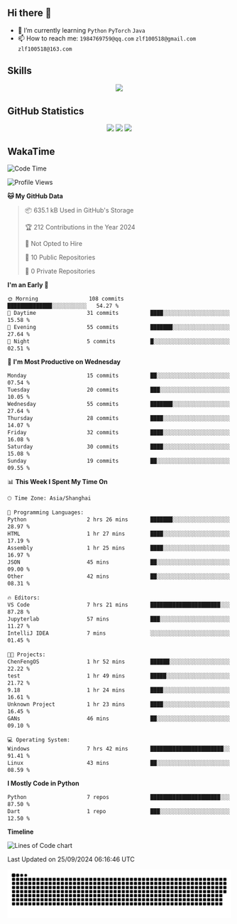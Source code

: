 ## Hi there 👋

- 🌱 I’m currently learning `Python` `PyTorch` `Java`
- 📫 How to reach me: `1984769759@qq.com` `zlf100518@gmail.com` `zlf100518@163.com`

## Skills
<div align="center"> <img src="https://skillicons.dev/icons?i=python,linux,git,github,html,css,js" /> </div>

## GitHub Statistics

<div align="center">
  <img src="https://github-readme-stats.vercel.app/api?username=mrcchenfeng&show_icons=true&theme=tokyonight" />
  <img src="https://github-readme-stats.vercel.app/api/top-langs/?username=mrcchenfeng&show_icons=true&theme=tokyonight" />
  <img src="https://github-readme-activity-graph.vercel.app/graph?username=mrcchenfeng&theme=xcode" />
</div>

## WakaTime

<!--START_SECTION:waka-->
![Code Time](http://img.shields.io/badge/Code%20Time-107%20hrs%2025%20mins-blue)

![Profile Views](http://img.shields.io/badge/Profile%20Views-3-blue)

**🐱 My GitHub Data** 

> 📦 635.1 kB Used in GitHub's Storage 
 > 
> 🏆 212 Contributions in the Year 2024
 > 
> 🚫 Not Opted to Hire
 > 
> 📜 10 Public Repositories 
 > 
> 🔑 0 Private Repositories 
 > 
**I'm an Early 🐤** 

```text
🌞 Morning                108 commits         ██████████████░░░░░░░░░░░   54.27 % 
🌆 Daytime                31 commits          ████░░░░░░░░░░░░░░░░░░░░░   15.58 % 
🌃 Evening                55 commits          ███████░░░░░░░░░░░░░░░░░░   27.64 % 
🌙 Night                  5 commits           █░░░░░░░░░░░░░░░░░░░░░░░░   02.51 % 
```
📅 **I'm Most Productive on Wednesday** 

```text
Monday                   15 commits          ██░░░░░░░░░░░░░░░░░░░░░░░   07.54 % 
Tuesday                  20 commits          ███░░░░░░░░░░░░░░░░░░░░░░   10.05 % 
Wednesday                55 commits          ███████░░░░░░░░░░░░░░░░░░   27.64 % 
Thursday                 28 commits          ████░░░░░░░░░░░░░░░░░░░░░   14.07 % 
Friday                   32 commits          ████░░░░░░░░░░░░░░░░░░░░░   16.08 % 
Saturday                 30 commits          ████░░░░░░░░░░░░░░░░░░░░░   15.08 % 
Sunday                   19 commits          ██░░░░░░░░░░░░░░░░░░░░░░░   09.55 % 
```


📊 **This Week I Spent My Time On** 

```text
🕑︎ Time Zone: Asia/Shanghai

💬 Programming Languages: 
Python                   2 hrs 26 mins       ███████░░░░░░░░░░░░░░░░░░   28.97 % 
HTML                     1 hr 27 mins        ████░░░░░░░░░░░░░░░░░░░░░   17.19 % 
Assembly                 1 hr 25 mins        ████░░░░░░░░░░░░░░░░░░░░░   16.97 % 
JSON                     45 mins             ██░░░░░░░░░░░░░░░░░░░░░░░   09.00 % 
Other                    42 mins             ██░░░░░░░░░░░░░░░░░░░░░░░   08.31 % 

🔥 Editors: 
VS Code                  7 hrs 21 mins       ██████████████████████░░░   87.28 % 
Jupyterlab               57 mins             ███░░░░░░░░░░░░░░░░░░░░░░   11.27 % 
IntelliJ IDEA            7 mins              ░░░░░░░░░░░░░░░░░░░░░░░░░   01.45 % 

🐱‍💻 Projects: 
ChenFengOS               1 hr 52 mins        ██████░░░░░░░░░░░░░░░░░░░   22.22 % 
test                     1 hr 49 mins        █████░░░░░░░░░░░░░░░░░░░░   21.72 % 
9.18                     1 hr 24 mins        ████░░░░░░░░░░░░░░░░░░░░░   16.61 % 
Unknown Project          1 hr 23 mins        ████░░░░░░░░░░░░░░░░░░░░░   16.45 % 
GANs                     46 mins             ██░░░░░░░░░░░░░░░░░░░░░░░   09.10 % 

💻 Operating System: 
Windows                  7 hrs 42 mins       ███████████████████████░░   91.41 % 
Linux                    43 mins             ██░░░░░░░░░░░░░░░░░░░░░░░   08.59 % 
```

**I Mostly Code in Python** 

```text
Python                   7 repos             ██████████████████████░░░   87.50 % 
Dart                     1 repo              ███░░░░░░░░░░░░░░░░░░░░░░   12.50 % 
```



**Timeline**

![Lines of Code chart](https://raw.githubusercontent.com/mrcchenfeng/mrcchenfeng/main/assets/bar_graph.png)


 Last Updated on 25/09/2024 06:16:46 UTC
<!--END_SECTION:waka-->

<div align="center"><img src="./assets/github-snake-dark.svg" /></div>
